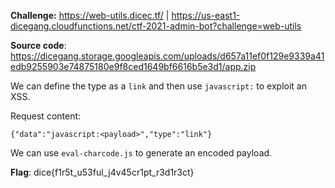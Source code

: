 **Challenge:** https://web-utils.dicec.tf/ | https://us-east1-dicegang.cloudfunctions.net/ctf-2021-admin-bot?challenge=web-utils

**Source code**: https://dicegang.storage.googleapis.com/uploads/d657a11ef0f129e9339a41edb9255903e74875180e9f8ced1649bf6616b5e3d1/app.zip

We can define the type as a `link` and then use `javascript:` to exploit an XSS.

Request content:
```
{"data":"javascript:<payload>","type":"link"}

```

We can use `eval-charcode.js` to generate an encoded payload.

**Flag**: dice{f1r5t_u53ful_j4v45cr1pt_r3d1r3ct}
